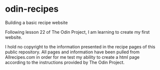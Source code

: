 # odin-recipes
Building a basic recipe website

Following lesson 22 of The Odin Project, I am learning to create my first website.

I hold no copyright to the information presented in the recipe pages of this public repository. All pages and information have been pulled from Allrecipes.com in order for me test my ability to create a html page according to the instructions provided by The Odin Project.